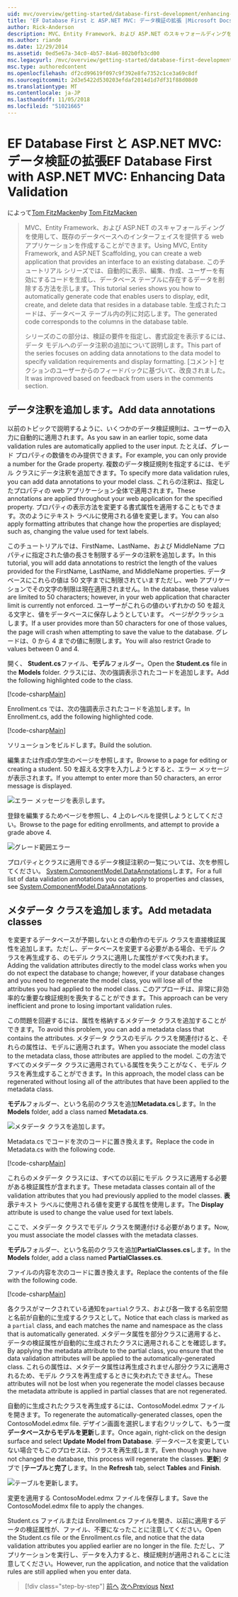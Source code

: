 ```yaml
---
uid: mvc/overview/getting-started/database-first-development/enhancing-data-validation
title: 'EF Database First と ASP.NET MVC: データ検証の拡張 |Microsoft Docs'
author: Rick-Anderson
description: MVC、Entity Framework、および ASP.NET のスキャフォールディングを使用して、既存のデータベースへのインターフェイスを提供する web アプリケーションを作成することができます。 このチュートリアルの化しています.
ms.author: riande
ms.date: 12/29/2014
ms.assetid: 0ed5e67a-34c0-4b57-84a6-802b0fb3cd00
msc.legacyurl: /mvc/overview/getting-started/database-first-development/enhancing-data-validation
msc.type: authoredcontent
ms.openlocfilehash: df2cd99619f097c9f392e8fe7352c1ce3a69c8df
ms.sourcegitcommit: 2d3e5422d530203efdaf2014d1d7df31f88d08d0
ms.translationtype: MT
ms.contentlocale: ja-JP
ms.lasthandoff: 11/05/2018
ms.locfileid: "51021665"
---
```

<a name="ef-database-first-with-aspnet-mvc-enhancing-data-validation"></a><span data-ttu-id="384bd-104">EF Database First と ASP.NET MVC: データ検証の拡張</span><span class="sxs-lookup"><span data-stu-id="384bd-104">EF Database First with ASP.NET MVC: Enhancing Data Validation</span></span>
====================
<span data-ttu-id="384bd-105">によって[Tom FitzMacken](https://github.com/tfitzmac)</span><span class="sxs-lookup"><span data-stu-id="384bd-105">by [Tom FitzMacken](https://github.com/tfitzmac)</span></span>

> <span data-ttu-id="384bd-106">MVC、Entity Framework、および ASP.NET のスキャフォールディングを使用して、既存のデータベースへのインターフェイスを提供する web アプリケーションを作成することができます。</span><span class="sxs-lookup"><span data-stu-id="384bd-106">Using MVC, Entity Framework, and ASP.NET Scaffolding, you can create a web application that provides an interface to an existing database.</span></span> <span data-ttu-id="384bd-107">このチュートリアル シリーズでは、自動的に表示、編集、作成、ユーザーを有効にするコードを生成し、データベース テーブルに存在するデータを削除する方法を示します。</span><span class="sxs-lookup"><span data-stu-id="384bd-107">This tutorial series shows you how to automatically generate code that enables users to display, edit, create, and delete data that resides in a database table.</span></span> <span data-ttu-id="384bd-108">生成されたコードは、データベース テーブル内の列に対応します。</span><span class="sxs-lookup"><span data-stu-id="384bd-108">The generated code corresponds to the columns in the database table.</span></span>
> 
> <span data-ttu-id="384bd-109">シリーズのこの部分は、検証の要件を指定し、書式設定を表示するには、データ モデルへのデータ注釈の追加について説明します。</span><span class="sxs-lookup"><span data-stu-id="384bd-109">This part of the series focuses on adding data annotations to the data model to specify validation requirements and display formatting.</span></span> <span data-ttu-id="384bd-110">[コメント] セクションのユーザーからのフィードバックに基づいて、改良されました。</span><span class="sxs-lookup"><span data-stu-id="384bd-110">It was improved based on feedback from users in the comments section.</span></span>


## <a name="add-data-annotations"></a><span data-ttu-id="384bd-111">データ注釈を追加します。</span><span class="sxs-lookup"><span data-stu-id="384bd-111">Add data annotations</span></span>

<span data-ttu-id="384bd-112">以前のトピックで説明するように、いくつかのデータ検証規則は、ユーザーの入力に自動的に適用されます。</span><span class="sxs-lookup"><span data-stu-id="384bd-112">As you saw in an earlier topic, some data validation rules are automatically applied to the user input.</span></span> <span data-ttu-id="384bd-113">たとえば、グレード プロパティの数値をのみ提供できます。</span><span class="sxs-lookup"><span data-stu-id="384bd-113">For example, you can only provide a number for the Grade property.</span></span> <span data-ttu-id="384bd-114">複数のデータ検証規則を指定するには、モデル クラスにデータ注釈を追加できます。</span><span class="sxs-lookup"><span data-stu-id="384bd-114">To specify more data validation rules, you can add data annotations to your model class.</span></span> <span data-ttu-id="384bd-115">これらの注釈は、指定したプロパティの web アプリケーション全体で適用されます。</span><span class="sxs-lookup"><span data-stu-id="384bd-115">These annotations are applied throughout your web application for the specified property.</span></span> <span data-ttu-id="384bd-116">プロパティの表示方法を変更する書式属性を適用することもできます。次のようにテキスト ラベルに使用される値を変更します。</span><span class="sxs-lookup"><span data-stu-id="384bd-116">You can also apply formatting attributes that change how the properties are displayed; such as, changing the value used for text labels.</span></span>

<span data-ttu-id="384bd-117">このチュートリアルでは、FirstName、LastName、および MiddleName プロパティに指定された値の長さを制限するデータの注釈を追加します。</span><span class="sxs-lookup"><span data-stu-id="384bd-117">In this tutorial, you will add data annotations to restrict the length of the values provided for the FirstName, LastName, and MiddleName properties.</span></span> <span data-ttu-id="384bd-118">データベースにこれらの値は 50 文字までに制限されていますただし、web アプリケーションでその文字の制限は現在適用されません。</span><span class="sxs-lookup"><span data-stu-id="384bd-118">In the database, these values are limited to 50 characters; however, in your web application that character limit is currently not enforced.</span></span> <span data-ttu-id="384bd-119">ユーザーがこれらの値のいずれかの 50 を超える文字と、値をデータベースに保存しようとしています。 ページがクラッシュします。</span><span class="sxs-lookup"><span data-stu-id="384bd-119">If a user provides more than 50 characters for one of those values, the page will crash when attempting to save the value to the database.</span></span> <span data-ttu-id="384bd-120">グレードは、0 から 4 までの値に制限します。</span><span class="sxs-lookup"><span data-stu-id="384bd-120">You will also restrict Grade to values between 0 and 4.</span></span>

<span data-ttu-id="384bd-121">開く、 **Student.cs**ファイル、**モデル**フォルダー。</span><span class="sxs-lookup"><span data-stu-id="384bd-121">Open the **Student.cs** file in the **Models** folder.</span></span> <span data-ttu-id="384bd-122">クラスには、次の強調表示されたコードを追加します。</span><span class="sxs-lookup"><span data-stu-id="384bd-122">Add the following highlighted code to the class.</span></span>

[!code-csharp[Main](enhancing-data-validation/samples/sample1.cs?highlight=5,15,17,20)]

<span data-ttu-id="384bd-123">Enrollment.cs では、次の強調表示されたコードを追加します。</span><span class="sxs-lookup"><span data-stu-id="384bd-123">In Enrollment.cs, add the following highlighted code.</span></span>

[!code-csharp[Main](enhancing-data-validation/samples/sample2.cs?highlight=5,10)]

<span data-ttu-id="384bd-124">ソリューションをビルドします。</span><span class="sxs-lookup"><span data-stu-id="384bd-124">Build the solution.</span></span>

<span data-ttu-id="384bd-125">編集または作成の学生のページを参照します。</span><span class="sxs-lookup"><span data-stu-id="384bd-125">Browse to a page for editing or creating a student.</span></span> <span data-ttu-id="384bd-126">50 を超える文字を入力しようとすると、エラー メッセージが表示されます。</span><span class="sxs-lookup"><span data-stu-id="384bd-126">If you attempt to enter more than 50 characters, an error message is displayed.</span></span>

![エラー メッセージを表示します。](enhancing-data-validation/_static/image1.png)

<span data-ttu-id="384bd-128">登録を編集するためページを参照し、4 上のレベルを提供しようとしてください。</span><span class="sxs-lookup"><span data-stu-id="384bd-128">Browse to the page for editing enrollments, and attempt to provide a grade above 4.</span></span>

![グレード範囲エラー](enhancing-data-validation/_static/image2.png)

<span data-ttu-id="384bd-130">プロパティとクラスに適用できるデータ検証注釈の一覧については、次を参照してください。 [System.ComponentModel.DataAnnotations](https://msdn.microsoft.com/library/system.componentmodel.dataannotations.aspx)します。</span><span class="sxs-lookup"><span data-stu-id="384bd-130">For a full list of data validation annotations you can apply to properties and classes, see [System.ComponentModel.DataAnnotations](https://msdn.microsoft.com/library/system.componentmodel.dataannotations.aspx).</span></span>

## <a name="add-metadata-classes"></a><span data-ttu-id="384bd-131">メタデータ クラスを追加します。</span><span class="sxs-lookup"><span data-stu-id="384bd-131">Add metadata classes</span></span>

<span data-ttu-id="384bd-132">を変更するデータベースが予期しないときの動作のモデル クラスを直接検証属性を追加します。ただし、データベースを変更する必要がある場合、モデル クラスを再生成する、のモデル クラスに適用した属性がすべて失われます。</span><span class="sxs-lookup"><span data-stu-id="384bd-132">Adding the validation attributes directly to the model class works when you do not expect the database to change; however, if your database changes and you need to regenerate the model class, you will lose all of the attributes you had applied to the model class.</span></span> <span data-ttu-id="384bd-133">このアプローチは、非常に非効率的な重要な検証規則を喪失することができます。</span><span class="sxs-lookup"><span data-stu-id="384bd-133">This approach can be very inefficient and prone to losing important validation rules.</span></span>

<span data-ttu-id="384bd-134">この問題を回避するには、属性を格納するメタデータ クラスを追加することができます。</span><span class="sxs-lookup"><span data-stu-id="384bd-134">To avoid this problem, you can add a metadata class that contains the attributes.</span></span> <span data-ttu-id="384bd-135">メタデータ クラスのモデル クラスを関連付けると、それらの属性は、モデルに適用されます。</span><span class="sxs-lookup"><span data-stu-id="384bd-135">When you associate the model class to the metadata class, those attributes are applied to the model.</span></span> <span data-ttu-id="384bd-136">この方法ですべてのメタデータ クラスに適用されている属性を失うことがなく、モデル クラスを再生成することができます。</span><span class="sxs-lookup"><span data-stu-id="384bd-136">In this approach, the model class can be regenerated without losing all of the attributes that have been applied to the metadata class.</span></span>

<span data-ttu-id="384bd-137">**モデル**フォルダー、という名前のクラスを追加**Metadata.cs**します。</span><span class="sxs-lookup"><span data-stu-id="384bd-137">In the **Models** folder, add a class named **Metadata.cs**.</span></span>

![メタデータ クラスを追加します。](enhancing-data-validation/_static/image3.png)

<span data-ttu-id="384bd-139">Metadata.cs でコードを次のコードに置き換えます。</span><span class="sxs-lookup"><span data-stu-id="384bd-139">Replace the code in Metadata.cs with the following code.</span></span>

[!code-csharp[Main](enhancing-data-validation/samples/sample3.cs)]

<span data-ttu-id="384bd-140">これらのメタデータ クラスには、すべての以前にモデル クラスに適用する必要がある検証属性が含まれます。</span><span class="sxs-lookup"><span data-stu-id="384bd-140">These metadata classes contain all of the validation attributes that you had previously applied to the model classes.</span></span> <span data-ttu-id="384bd-141">**表示**テキスト ラベルに使用される値を変更する属性を使用します。</span><span class="sxs-lookup"><span data-stu-id="384bd-141">The **Display** attribute is used to change the value used for text labels.</span></span>

<span data-ttu-id="384bd-142">ここで、メタデータ クラスでモデル クラスを関連付ける必要があります。</span><span class="sxs-lookup"><span data-stu-id="384bd-142">Now, you must associate the model classes with the metadata classes.</span></span>

<span data-ttu-id="384bd-143">**モデル**フォルダー、という名前のクラスを追加**PartialClasses.cs**します。</span><span class="sxs-lookup"><span data-stu-id="384bd-143">In the **Models** folder, add a class named **PartialClasses.cs**.</span></span>

<span data-ttu-id="384bd-144">ファイルの内容を次のコードに置き換えます。</span><span class="sxs-lookup"><span data-stu-id="384bd-144">Replace the contents of the file with the following code.</span></span>

[!code-csharp[Main](enhancing-data-validation/samples/sample4.cs)]

<span data-ttu-id="384bd-145">各クラスがマークされている通知を`partial`クラス、および各一致する名前空間と名前が自動的に生成するクラスとして。</span><span class="sxs-lookup"><span data-stu-id="384bd-145">Notice that each class is marked as a `partial` class, and each matches the name and namespace as the class that is automatically generated.</span></span> <span data-ttu-id="384bd-146">メタデータ属性を部分クラスに適用すると、データの検証属性が自動的に生成されたクラスに適用されることを確認します。</span><span class="sxs-lookup"><span data-stu-id="384bd-146">By applying the metadata attribute to the partial class, you ensure that the data validation attributes will be applied to the automatically-generated class.</span></span> <span data-ttu-id="384bd-147">これらの属性は、メタデータ属性は再生成されません部分クラスに適用されるため、モデル クラスを再生成するときに失われたできません。</span><span class="sxs-lookup"><span data-stu-id="384bd-147">These attributes will not be lost when you regenerate the model classes because the metadata attribute is applied in partial classes that are not regenerated.</span></span>

<span data-ttu-id="384bd-148">自動的に生成されたクラスを再生成するには、ContosoModel.edmx ファイルを開きます。</span><span class="sxs-lookup"><span data-stu-id="384bd-148">To regenerate the automatically-generated classes, open the ContosoModel.edmx file.</span></span> <span data-ttu-id="384bd-149">デザイン画面を選択します右クリックして、もう一度**データベースからモデルを更新**します。</span><span class="sxs-lookup"><span data-stu-id="384bd-149">Once again, right-click on the design surface and select **Update Model from Database**.</span></span> <span data-ttu-id="384bd-150">データベースを変更していない場合でもこのプロセスは、クラスを再生成します。</span><span class="sxs-lookup"><span data-stu-id="384bd-150">Even though you have not changed the database, this process will regenerate the classes.</span></span> <span data-ttu-id="384bd-151">**更新**] タブで [**テーブル**と**完了**します。</span><span class="sxs-lookup"><span data-stu-id="384bd-151">In the **Refresh** tab, select **Tables** and **Finish**.</span></span>

![テーブルを更新します。](enhancing-data-validation/_static/image4.png)

<span data-ttu-id="384bd-153">変更を適用する ContosoModel.edmx ファイルを保存します。</span><span class="sxs-lookup"><span data-stu-id="384bd-153">Save the ContosoModel.edmx file to apply the changes.</span></span>

<span data-ttu-id="384bd-154">Student.cs ファイルまたは Enrollment.cs ファイルを開き、以前に適用するデータの検証属性が、ファイル、不要になったことに注意してください。</span><span class="sxs-lookup"><span data-stu-id="384bd-154">Open the Student.cs file or the Enrollment.cs file, and notice that the data validation attributes you applied earlier are no longer in the file.</span></span> <span data-ttu-id="384bd-155">ただし、アプリケーションを実行し、データを入力すると、検証規則が適用されることに注意してください。</span><span class="sxs-lookup"><span data-stu-id="384bd-155">However, run the application, and notice that the validation rules are still applied when you enter data.</span></span>

> [!div class="step-by-step"]
> <span data-ttu-id="384bd-156">[前へ](customizing-a-view.md)
> [次へ](publish-to-azure.md)</span><span class="sxs-lookup"><span data-stu-id="384bd-156">[Previous](customizing-a-view.md)
[Next](publish-to-azure.md)</span></span>
